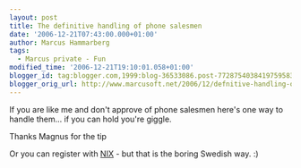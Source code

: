 ```yaml
---
layout: post
title: The definitive handling of phone salesmen
date: '2006-12-21T07:43:00.000+01:00'
author: Marcus Hammarberg
tags:
  - Marcus private - Fun
modified_time: '2006-12-21T19:10:01.058+01:00'
blogger_id: tag:blogger.com,1999:blog-36533086.post-7728754038419759583
blogger_orig_url: http://www.marcusoft.net/2006/12/defnitive-handling-of-phone-salesmen.html
---
```


If you are like me and don't approve of phone salesmen here's one
way to handle them... if you can hold you're giggle.

Thanks Magnus for the tip



Or you can register with [NIX](http://www.nix.nu/) - but that is the
boring Swedish way. :)
